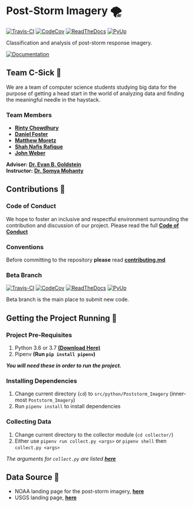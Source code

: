 # Post-Storm Imagery 🌪

[![Travis-CI](https://travis-ci.org/UNCG-CSE/Poststorm_Imagery.svg?branch=master)](
https://travis-ci.org/UNCG-CSE/Poststorm_Imagery)
[![CodeCov](https://codecov.io/gh/UNCG-CSE/Poststorm_Imagery/branch/master/graph/badge.svg?token=LWncqYANtK)](
https://codecov.io/gh/UNCG-CSE/Poststorm_Imagery/branch/master)
[![ReadTheDocs](https://readthedocs.org/projects/post-storm-imagery/badge/?version=master)](
https://post-storm-imagery.readthedocs.io/en/latest/?badge=master)
[![PyUp](https://pyup.io/repos/github/UNCG-CSE/Poststorm_Imagery/shield.svg?branch=master)](
https://pyup.io/repos/github/UNCG-CSE/Poststorm_Imagery/)

Classification and analysis of post-storm response imagery.

[![Documentation](https://img.shields.io/badge/Documentation-Click%20Me-brightgreen)](
https://post-storm-imagery.readthedocs.io/)

## Team C-Sick 🤢

We are a team of computer science students studying big data for the purpose of getting a head start in the world of
analyzing data and finding the meaningful needle in the haystack.

### Team Members

- [**Rinty Chowdhury**](https://github.com/rintychy)  
- [**Daniel Foster**](https://github.com/dlfosterbot)  
- [**Matthew Moretz**](https://github.com/Matmorcat)  
- [**Shah Nafis Rafique**](https://github.com/ShahNafisRafique)  
- [**John Weber**](https://github.com/JWeb56)  


**Adviser:** [**Dr. Evan B. Goldstein**](https://github.com/ebgoldstein)  
**Instructor:** [**Dr. Somya Mohanty**](https://github.com/somyamohanty)

## Contributions 🤝

### Code of Conduct

We hope to foster an inclusive and respectful environment surrounding the contribution and discussion of our project. 
Please read the full [**Code of Conduct**](docs/code_of_conduct.md)

### Conventions

Before committing to the repository **please** read [**contributing.md**](https://post-storm-imagery.readthedocs.io/en/latest/contributing/)

### Beta Branch

[![Travis-CI](https://travis-ci.org/UNCG-CSE/Poststorm_Imagery.svg?branch=beta)](
https://travis-ci.org/UNCG-CSE/Poststorm_Imagery)
[![CodeCov](https://codecov.io/gh/UNCG-CSE/Poststorm_Imagery/branch/beta/graph/badge.svg?token=LWncqYANtK)](
https://codecov.io/gh/UNCG-CSE/Poststorm_Imagery/branch/beta)
[![ReadTheDocs](https://readthedocs.org/projects/post-storm-imagery/badge/?version=beta)](
https://post-storm-imagery.readthedocs.io/en/latest/?badge=beta)
[![PyUp](https://pyup.io/repos/github/UNCG-CSE/Poststorm_Imagery/shield.svg?branch=beta)](
https://pyup.io/repos/github/UNCG-CSE/Poststorm_Imagery/)

Beta branch is the main place to submit new code.

## Getting the Project Running 🏃‍

### Project Pre-Requisites

1. Python 3.6 or 3.7 [**(Download Here)**](https://www.python.org/downloads/)
2. Pipenv **(Run `pip install pipenv`)**

***You will need these in order to run the project.***

### Installing Dependencies

1. Change current directory (`cd`) to `src/python/Poststorm_Imagery` (inner-most `Poststorm_Imagery`)
2. Run `pipenv install` to install dependencies

### Collecting Data

1. Change current directory to the collector module (`cd collector/`)
2. Either use `pipenv run collect.py <args>` or `pipenv shell` then `collect.py <args>`

*The arguments for `collect.py` are listed [**here**](./docs/collector.md)*


## Data Source 💾

- NOAA landing page for the post-storm imagery, [**here**]( https://storms.ngs.noaa.gov)
- USGS landing page, [**here**](https://coastal.er.usgs.gov/hurricanes/tools/oblique.php)
